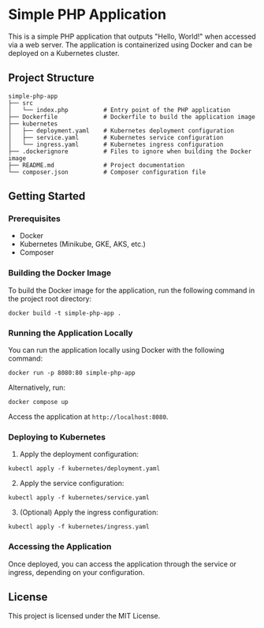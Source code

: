 # Simple PHP Application

This is a simple PHP application that outputs "Hello, World!" when accessed via a web server. The application is containerized using Docker and can be deployed on a Kubernetes cluster.

## Project Structure

```
simple-php-app
├── src
│   └── index.php          # Entry point of the PHP application
├── Dockerfile             # Dockerfile to build the application image
├── kubernetes
│   ├── deployment.yaml    # Kubernetes deployment configuration
│   ├── service.yaml       # Kubernetes service configuration
│   └── ingress.yaml       # Kubernetes ingress configuration
├── .dockerignore          # Files to ignore when building the Docker image
├── README.md              # Project documentation
└── composer.json          # Composer configuration file
```

## Getting Started

### Prerequisites

- Docker
- Kubernetes (Minikube, GKE, AKS, etc.)
- Composer

### Building the Docker Image

To build the Docker image for the application, run the following command in the project root directory:

```
docker build -t simple-php-app .
```

### Running the Application Locally

You can run the application locally using Docker with the following command:

```
docker run -p 8080:80 simple-php-app
```

Alternatively, run:

```
docker compose up
```

Access the application at `http://localhost:8080`.

### Deploying to Kubernetes

1. Apply the deployment configuration:

```
kubectl apply -f kubernetes/deployment.yaml
```

2. Apply the service configuration:

```
kubectl apply -f kubernetes/service.yaml
```

3. (Optional) Apply the ingress configuration:

```
kubectl apply -f kubernetes/ingress.yaml
```

### Accessing the Application

Once deployed, you can access the application through the service or ingress, depending on your configuration.

## License

This project is licensed under the MIT License.